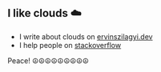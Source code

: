 ## I like clouds ☁️

* I write about clouds on [ervinszilagyi.dev](https://ervinszilagyi.dev)
* I help people on [stackoverflow](https://stackoverflow.com/users/7661119/ervin-szilagyi)

Peace!
☮☮☮☮☮☮☮☮☮

